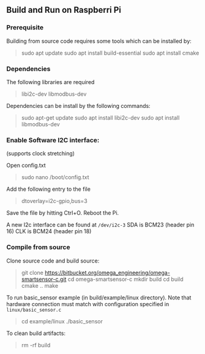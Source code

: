 ## Build and Run on Raspberri Pi

### Prerequisite
Building from source code requires some tools which can be installed by:
> sudo apt update
sudo apt install build-essential
sudo apt install cmake

### Dependencies
The following libraries are required
> libi2c-dev
libmodbus-dev

Dependencies can be install by the following commands:

> sudo apt-get update
sudo apt install libi2c-dev
sudo apt install libmodbus-dev

### Enable Software I2C interface:
(supports clock stretching)

Open config.txt
> sudo nano /boot/config.txt

Add the following entry to the file
> dtoverlay=i2c-gpio,bus=3

Save the file by hitting Ctrl+O. Reboot the Pi.

A new I2c interface can be found at `/dev/i2c-3`
SDA is BCM23 (header pin 16)
CLK is BCM24 (header pin 18)

### Compile from source

Clone source code and build source:

> git clone https://bitbucket.org/omega_engineering/omega-smartsensor-c.git
cd omega-smartsensor-c
mkdir build
cd build
cmake  ..
make

To run basic_sensor example (in build/example/linux directory). Note that hardware connection must match with configuration specified in `linux/basic_sensor.c`
> cd example/linux
./basic_sensor

To clean build artifacts:
> rm -rf build
